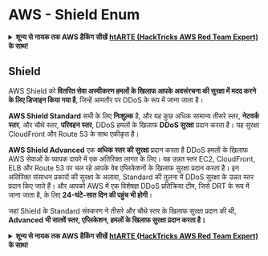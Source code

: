 # AWS - Shield Enum

<details>

<summary><strong>शून्य से नायक तक AWS हैकिंग सीखें</strong> <a href="https://training.hacktricks.xyz/courses/arte"><strong>htARTE (HackTricks AWS Red Team Expert)</strong></a><strong> के साथ!</strong></summary>

HackTricks का समर्थन करने के अन्य तरीके:

* यदि आप अपनी **कंपनी का विज्ञापन HackTricks में देखना चाहते हैं** या **HackTricks को PDF में डाउनलोड करना चाहते हैं** तो [**सब्सक्रिप्शन प्लान्स**](https://github.com/sponsors/carlospolop) देखें!
* [**आधिकारिक PEASS & HackTricks स्वैग प्राप्त करें**](https://peass.creator-spring.com)
* [**The PEASS Family**](https://opensea.io/collection/the-peass-family) की खोज करें, हमारे विशेष [**NFTs**](https://opensea.io/collection/the-peass-family) का संग्रह
* 💬 [**Discord group**](https://discord.gg/hRep4RUj7f) में **शामिल हों** या [**telegram group**](https://t.me/peass) या **Twitter** 🐦 पर मुझे **फॉलो** करें [**@carlospolopm**](https://twitter.com/carlospolopm)**.**
* [**HackTricks**](https://github.com/carlospolop/hacktricks) और [**HackTricks Cloud**](https://github.com/carlospolop/hacktricks-cloud) github repos में PRs सबमिट करके अपनी हैकिंग ट्रिक्स साझा करें।

</details>

## Shield

AWS Shield को **वितरित सेवा अस्वीकरण हमलों के खिलाफ आपके अवसंरचना की सुरक्षा में मदद करने के लिए डिजाइन किया गया है**, जिन्हें आमतौर पर DDoS के रूप में जाना जाता है।

**AWS Shield Standard** सभी के लिए **निःशुल्क** है, और यह कुछ अधिक सामान्य तीसरे स्तर, **नेटवर्क स्तर**, और चौथे स्तर, **परिवहन स्तर**, DDoS हमलों के खिलाफ **DDoS सुरक्षा** प्रदान करता है। यह सुरक्षा CloudFront और Route 53 के साथ एकीकृत है।

**AWS Shield Advanced** एक **अधिक स्तर की सुरक्षा** प्रदान करता है DDoS हमलों के खिलाफ AWS सेवाओं के व्यापक दायरे में एक अतिरिक्त लागत के लिए। यह उन्नत स्तर EC2, CloudFront, ELB और Route 53 पर चल रहे आपके वेब एप्लिकेशनों के खिलाफ सुरक्षा प्रदान करता है। इन अतिरिक्त संसाधन प्रकारों की सुरक्षा के अलावा, Standard की तुलना में DDoS सुरक्षा के उन्नत स्तर प्रदान किए जाते हैं। और आपको AWS में एक विशेषज्ञ DDoS प्रतिक्रिया टीम, जिसे DRT के रूप में जाना जाता है, के लिए **24-घंटे-सात दिन की पहुंच भी होगी**।

जहां Shield के Standard संस्करण ने तीसरे और चौथे स्तर के खिलाफ सुरक्षा प्रदान की थी, **Advanced भी सातवें स्तर, एप्लिकेशन, हमलों के खिलाफ सुरक्षा प्रदान करता है।**

<details>

<summary><strong>शून्य से नायक तक AWS हैकिंग सीखें</strong> <a href="https://training.hacktricks.xyz/courses/arte"><strong>htARTE (HackTricks AWS Red Team Expert)</strong></a><strong> के साथ!</strong></summary>

HackTricks का समर्थन करने के अन्य तरीके:

* यदि आप अपनी **कंपनी का विज्ञापन HackTricks में देखना चाहते हैं** या **HackTricks को PDF में डाउनलोड करना चाहते हैं** तो [**सब्सक्रिप्शन प्लान्स**](https://github.com/sponsors/carlospolop) देखें!
* [**आधिकारिक PEASS & HackTricks स्वैग प्राप्त करें**](https://peass.creator-spring.com)
* [**The PEASS Family**](https://opensea.io/collection/the-peass-family) की खोज करें, हमारे विशेष [**NFTs**](https://opensea.io/collection/the-peass-family) का संग्रह
* 💬 [**Discord group**](https://discord.gg/hRep4RUj7f) में **शामिल हों** या [**telegram group**](https://t.me/peass) या **Twitter** 🐦 पर मुझे **फॉलो** करें [**@carlospolopm**](https://twitter.com/carlospolopm)**.**
* [**HackTricks**](https://github.com/carlospolop/hacktricks) और [**HackTricks Cloud**](https://github.com/carlospolop/hacktricks-cloud) github repos में PRs सबमिट करके अपनी हैकिंग ट्रिक्स साझा करें।

</details>
